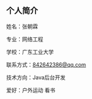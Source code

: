 ## 个人简介

  姓名：张朝霖
  
  专业：网络工程

  学校：广东工业大学

  联系方式：842642386@qq.com

  技术方向：Java后台开发

  爱好：户外运动 看书
<!--
**ChaplinLittleJenius/ChaplinLittleJenius** is a ✨ _special_ ✨ repository because its `README.md` (this file) appears on your GitHub profile.

Here are some ideas to get you started:

- 🔭 I’m currently working on ...
- 🌱 I’m currently learning ...
- 👯 I’m looking to collaborate on ...
- 🤔 I’m looking for help with ...
- 💬 Ask me about ...
- 📫 How to reach me: ...
- 😄 Pronouns: ...
- ⚡ Fun fact: ...
-->
